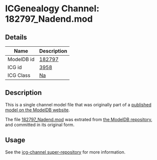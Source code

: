 # ICGenealogy Channel: 182797\_Nadend.mod

## Details

Name | Description
---- | -----------
ModelDB id | [182797](http://senselab.med.yale.edu/ModelDB/ShowModel.cshtml?model=182797)
ICG id | [3958](http://icg.neurotheory.ox.ac.uk/channels/2/3958)
ICG Class | [Na](http://icg.neurotheory.ox.ac.uk/channels/2)

## Description

This is a single channel model file that was originally part of a [published model on the ModelDB website](http://senselab.med.yale.edu/mModelDB/ShowModel.cshtml?model=182797).

The file [182797\_Nadend.mod](182797_Nadend.mod) was extrated from [the ModelDB repository](http://senselab.med.yale.edu/ModelDB/ShowModel.cshtml?model=182797), and committed in its original form.

## Usage

See the [icg-channel super-repository](https://github.com/icgenealogy/icg-channels) for more information.